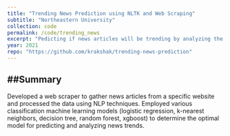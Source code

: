 ```yaml
---
title: "Trending News Prediction using NLTK and Web Scraping"
subtitle: "Northeastern University"
collection: code
permalink: /code/trending_news
excerpt: "Pedicting if news articles will be trending by analyzing the news titles and description.<br><b>Skills</b>: Python web scraping, NLP (NLTK), Python data manipulation - Numpy, Pandas, Machine Learning - Logistic Regression, K-Nearest Neighbors, Decision Tree, Random Forest, Xgboost"
year: 2021
repo: "https://github.com/krakshak/trending-news-prediction"
---
```


##Summary
---

Developed a web scraper to gather news articles from a specific website and processed the data using NLP techniques. Employed various classification machine learning models (logistic regression, k-nearest neighbors, decision tree, random forest, xgboost) to determine the optimal model for predicting and analyzing news trends.